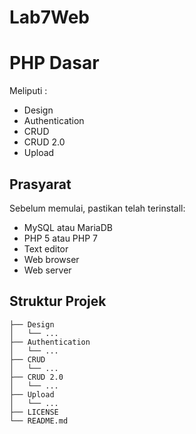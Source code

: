 # Lab7Web
# PHP Dasar
Meliputi :
* Design
* Authentication
* CRUD
* CRUD 2.0
* Upload
## Prasyarat
Sebelum memulai, pastikan telah terinstall:
* MySQL atau MariaDB
* PHP 5 atau PHP 7
* Text editor
* Web browser
* Web server
## Struktur Projek
```text
├── Design
│   └── ...
├── Authentication
│   └── ...
├── CRUD
│   └── ...
├── CRUD 2.0
│   └── ...
├── Upload
│   └── ...
├── LICENSE
└── README.md
